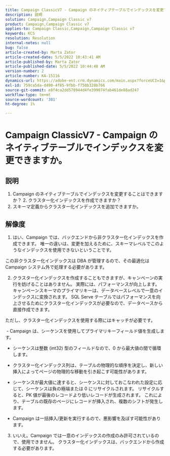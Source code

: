 ```yaml
---
title: Campaign ClassicV7 - Campaign のネイティブテーブルでインデックスを変更できますか。
description: 説明
solution: Campaign,Campaign Classic v7
product: Campaign,Campaign Classic v7
applies-to: Campaign Classic,Campaign,Campaign Classic v7
keywords: KCS
resolution: Resolution
internal-notes: null
bug: false
article-created-by: Marta Zator
article-created-date: 5/5/2022 10:43:41 AM
article-published-by: Marta Zator
article-published-date: 5/5/2022 10:44:48 AM
version-number: 2
article-number: KA-15116
dynamics-url: https://adobe-ent.crm.dynamics.com/main.aspx?forceUCI=1&pagetype=entityrecord&etn=knowledgearticle&id=126c1838-60cc-ec11-a7b5-6045bd00dbbc
exl-id: 759ca5da-d490-4f85-9fbb-f750b328b766
source-git-commit: e8f4ca2dd578944d4fe399074fab461de88ad247
workflow-type: tm+mt
source-wordcount: '301'
ht-degree: 1%

---
```


# Campaign ClassicV7 - Campaign のネイティブテーブルでインデックスを変更できますか。

## 説明


1. Campaign のネイティブテーブルでインデックスを変更することはできますか？
2. クラスター化インデックスを作成できますか？
3. スキーマ定義からクラスター化インデックスを追加できますか。


## 解像度


1. はい、Campaign では、バックエンドから非クラスター化インデックスを作成できます。 唯一の違いは、変更を加えるために、スキーマレベルでこのようなインデックスを使用できないということです。 

この非クラスター化インデックスは DBA が管理するので、その最適化は Campaign システム外で処理する必要があります。


2. クラスター化インデックスを作成することもできますが、キャンペーンの実行を妨げることはありません。 実際には、パフォーマンスが向上します。 キャンペーンスキーマのプライマリキーは、データベースレベルで一意のインデックスに変換されます。 SQL Serve テーブルではパフォーマンスを向上させるためにクラスター化インデックスが必要なので、データベースから直接作成できます。

ただし、クラスター化インデックスを使用する際にはキャッチが必要です。 

 - Campaign は、シーケンスを使用してプライマリキーフィールド値を生成します。

- シーケンスは整数 (int32) 型のフィールドなので、0 から最大値の間で循環します。

- クラスター化インデックス列は、テーブルの物理的な順序を決定し、新しい挿入によってページの物理的な移動を引き起こす可能性があります。

- シーケンスが最大値に達すると、シーケンスに対しておこなわれた設定に応じて、シーケンスは負の極端または 0 にリサイクルされます。 リサイクルすると、PK 値が最後のレコードより低いレコードが生成されます。 これにより、テーブルの既存のページにレコードが挿入され、複数のシフトが発生します。 

- Campaign は一括挿入/更新を実行するので、悪影響を及ぼす可能性があります。


3. いいえ。Campaign では一意のインデックスの作成のみ許可されているので、使用できません。 クラスター化インデックスは、バックエンドから作成する必要があります。
